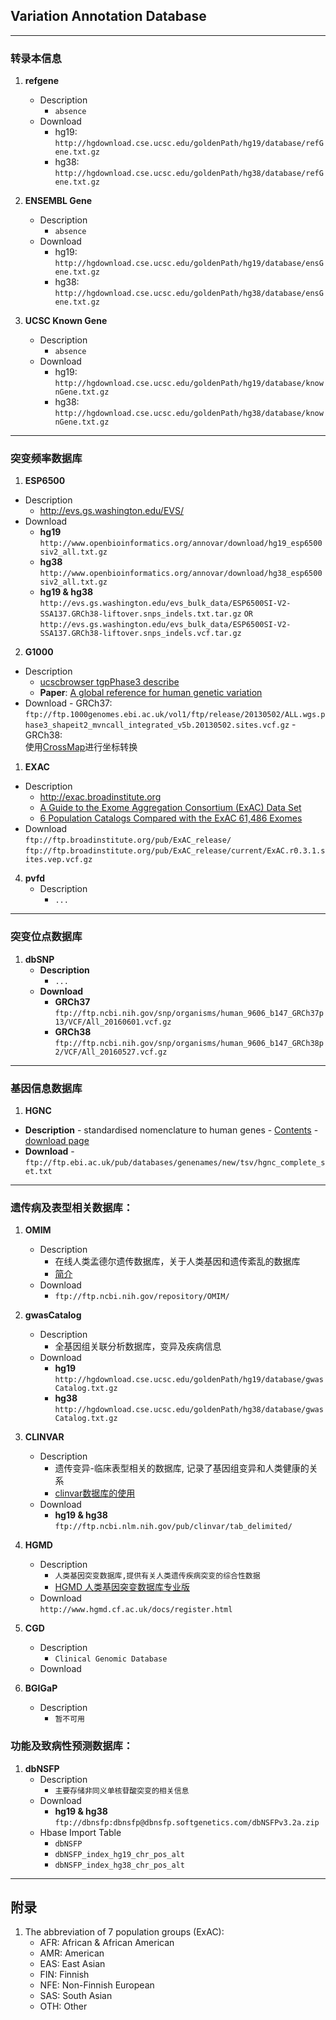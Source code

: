 ## Variation Annotation Database
---
### 转录本信息
1. **refgene**
 	- Description
 		- `absence` 	
	- Download
   		- hg19:  
   `http://hgdownload.cse.ucsc.edu/goldenPath/hg19/database/refGene.txt.gz`
	  	- hg38:
   `http://hgdownload.cse.ucsc.edu/goldenPath/hg38/database/refGene.txt.gz`

2. **ENSEMBL Gene**
 	- Description
 		- `absence`	
	- Download
   		- hg19:  
	`http://hgdownload.cse.ucsc.edu/goldenPath/hg19/database/ensGene.txt.gz`
		- hg38:
	`http://hgdownload.cse.ucsc.edu/goldenPath/hg38/database/ensGene.txt.gz`
3. **UCSC Known Gene**
 	- Description
 		- `absence`	
	- Download
   		- hg19:  
	`http://hgdownload.cse.ucsc.edu/goldenPath/hg19/database/knownGene.txt.gz`
		- hg38:
	`http://hgdownload.cse.ucsc.edu/goldenPath/hg38/database/knownGene.txt.gz`	

---
### 突变频率数据库
1. **ESP6500**
  - Description
   	 - http://evs.gs.washington.edu/EVS/
  - Download
  	 - **hg19**
  	 `http://www.openbioinformatics.org/annovar/download/hg19_esp6500siv2_all.txt.gz`
   	 - **hg38**
   	 `http://www.openbioinformatics.org/annovar/download/hg38_esp6500siv2_all.txt.gz`
   	 - **hg19 & hg38**
   	 `http://evs.gs.washington.edu/evs_bulk_data/ESP6500SI-V2-SSA137.GRCh38-liftover.snps_indels.txt.tar.gz`
   	 `OR`
   	 `http://evs.gs.washington.edu/evs_bulk_data/ESP6500SI-V2-SSA137.GRCh38-liftover.snps_indels.vcf.tar.gz`

2. **G1000**
  - Description
 	 - [ucscbrowser tgpPhase3 describe](http://ucscbrowser.genap.ca/cgi-bin/hgTables?db=hg19&hgta_group=varRep&hgta_track=tgpPhase3&hgta_table=tgpPhase3&hgta_doSchema=describe+table+schema)
  	 - **Paper**: [A global reference for human genetic variation](http://www.nature.com/nature/journal/v526/n7571/full/nature15393.html)
  - Download
    	- GRCh37:
	    `ftp://ftp.1000genomes.ebi.ac.uk/vol1/ftp/release/20130502/ALL.wgs.phase3_shapeit2_mvncall_integrated_v5b.20130502.sites.vcf.gz`
    	- GRCh38:   
    	使用[CrossMap](https://github.com/huangzhibo/CrossMap)进行坐标转换
1. **EXAC**
  - Description
   	 - http://exac.broadinstitute.org
   	 - [A Guide to the Exome Aggregation Consortium (ExAC) Data Set](https://macarthurlab.org/2014/11/18/a-guide-to-the-exome-aggregation-consortium-exac-data-set/)
   	 - [6 Population Catalogs Compared with the ExAC 61,486 Exomes](http://blog.goldenhelix.com/grudy/6-population-catalogs-compared-with-the-exac-61486-exomes/?_cldee=emhpYm85MEAxMjYuY29t)
  - Download  
   	 `ftp://ftp.broadinstitute.org/pub/ExAC_release/`
   	 `ftp://ftp.broadinstitute.org/pub/ExAC_release/current/ExAC.r0.3.1.sites.vep.vcf.gz`
   	 
4. **pvfd**
	- Description
		- `...`	

---
### 突变位点数据库
1. **dbSNP**
   - **Description**
   		- `...`	
   - **Download**
   		- **GRCh37**
	`ftp://ftp.ncbi.nih.gov/snp/organisms/human_9606_b147_GRCh37p13/VCF/All_20160601.vcf.gz`
		- **GRCh38**
	`ftp://ftp.ncbi.nih.gov/snp/organisms/human_9606_b147_GRCh38p2/VCF/All_20160527.vcf.gz`
	
---
### 基因信息数据库
 1. **HGNC**
  - **Description**
 		- standardised nomenclature to human genes
  		- [Contents](http://www.genenames.org/help/statistics-downloads)
  		- [download page](http://www.genenames.org/cgi-bin/statistics#help)
  - **Download**
  		- `ftp://ftp.ebi.ac.uk/pub/databases/genenames/new/tsv/hgnc_complete_set.txt`

---
### 遗传病及表型相关数据库：
1. **OMIM**
	- Description
		- 在线人类孟德尔遗传数据库，关于人类基因和遗传紊乱的数据库  
		- [简介](https://www.douban.com/note/544090098/)
	- Download
		- `ftp://ftp.ncbi.nih.gov/repository/OMIM/`

2. **gwasCatalog**
	- Description
		- 全基因组关联分析数据库，变异及疾病信息
	- Download
		- **hg19**
			`http://hgdownload.cse.ucsc.edu/goldenPath/hg19/database/gwasCatalog.txt.gz`
		- **hg38**
		`http://hgdownload.cse.ucsc.edu/goldenPath/hg38/database/gwasCatalog.txt.gz`

3. **CLINVAR**
	- Description
		- 遗传变异-临床表型相关的数据库, 记录了基因组变异和人类健康的关系
		- [clinvar数据库的使用](http://www.lyon0804.com/clinvarshu-ju-ku-de-shi-yong.html)
	- Download
		- **hg19 & hg38**
		`ftp://ftp.ncbi.nlm.nih.gov/pub/clinvar/tab_delimited/`
		
4. **HGMD**
	- Description
		- `人类基因突变数据库,提供有关人类遗传疾病突变的综合性数据`
		- [HGMD 人类基因突变数据库专业版](http://blog.sciencenet.cn/home.php?mod=space&uid=668293&do=blog&id=627301)
	- Download  
		`http://www.hgmd.cf.ac.uk/docs/register.html`
5. **CGD**
	- Description
		- `Clinical Genomic Database`
	- Download
	
6. **BGIGaP**
	- Description
		- `暂不可用`

### 功能及致病性预测数据库：
1. **dbNSFP**
	- Description
		- `主要存储非同义单核苷酸突变的相关信息`
	- Download
		- **hg19 & hg38**
		`ftp://dbnsfp:dbnsfp@dbnsfp.softgenetics.com/dbNSFPv3.2a.zip`
	- Hbase Import Table
		- `dbNSFP`
		- `dbNSFP_index_hg19_chr_pos_alt`
		- `dbNSFP_index_hg38_chr_pos_alt`

---		
## 附录
1. The abbreviation of 7 population groups (ExAC):
	- AFR: African & African American
	- AMR: American
	- EAS: East Asian
	- FIN: Finnish
	- NFE: Non-Finnish European
	- SAS: South Asian
	- OTH: Other

		
